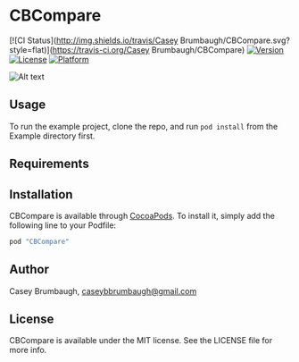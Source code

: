 # CBCompare

[![CI Status](http://img.shields.io/travis/Casey Brumbaugh/CBCompare.svg?style=flat)](https://travis-ci.org/Casey Brumbaugh/CBCompare)
[![Version](https://img.shields.io/cocoapods/v/CBCompare.svg?style=flat)](http://cocoapods.org/pods/CBCompare)
[![License](https://img.shields.io/cocoapods/l/CBCompare.svg?style=flat)](http://cocoapods.org/pods/CBCompare)
[![Platform](https://img.shields.io/cocoapods/p/CBCompare.svg?style=flat)](http://cocoapods.org/pods/CBCompare)

![Alt text](/../screenshots/demo.gif?raw=true "Demo")

## Usage

To run the example project, clone the repo, and run `pod install` from the Example directory first.

## Requirements

## Installation

CBCompare is available through [CocoaPods](http://cocoapods.org). To install
it, simply add the following line to your Podfile:

```ruby
pod "CBCompare"
```

## Author

Casey Brumbaugh, caseybbrumbaugh@gmail.com

## License

CBCompare is available under the MIT license. See the LICENSE file for more info.
